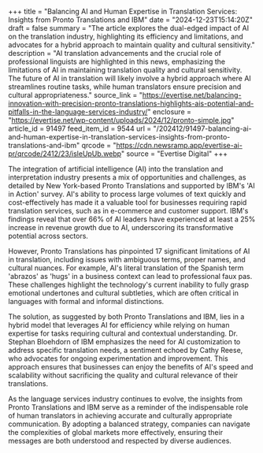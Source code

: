 +++
title = "Balancing AI and Human Expertise in Translation Services: Insights from Pronto Translations and IBM"
date = "2024-12-23T15:14:20Z"
draft = false
summary = "The article explores the dual-edged impact of AI on the translation industry, highlighting its efficiency and limitations, and advocates for a hybrid approach to maintain quality and cultural sensitivity."
description = "AI translation advancements and the crucial role of professional linguists are highlighted in this news, emphasizing the limitations of AI in maintaining translation quality and cultural sensitivity. The future of AI in translation will likely involve a hybrid approach where AI streamlines routine tasks, while human translators ensure precision and cultural appropriateness."
source_link = "https://evertise.net/balancing-innovation-with-precision-pronto-translations-highlights-ais-potential-and-pitfalls-in-the-language-services-industry/"
enclosure = "https://evertise.net/wp-content/uploads/2024/12/pronto-simple.jpg"
article_id = 91497
feed_item_id = 9544
url = "/202412/91497-balancing-ai-and-human-expertise-in-translation-services-insights-from-pronto-translations-and-ibm"
qrcode = "https://cdn.newsramp.app/evertise-ai-pr/qrcode/2412/23/isleUpUb.webp"
source = "Evertise Digital"
+++

<p>The integration of artificial intelligence (AI) into the translation and interpretation industry presents a mix of opportunities and challenges, as detailed by New York-based Pronto Translations and supported by IBM's 'AI in Action' survey. AI's ability to process large volumes of text quickly and cost-effectively has made it a valuable tool for businesses requiring rapid translation services, such as in e-commerce and customer support. IBM's findings reveal that over 66% of AI leaders have experienced at least a 25% increase in revenue growth due to AI, underscoring its transformative potential across sectors.</p><p>However, Pronto Translations has pinpointed 17 significant limitations of AI in translation, including issues with ambiguous terms, proper names, and cultural nuances. For example, AI's literal translation of the Spanish term 'abrazos' as 'hugs' in a business context can lead to professional faux pas. These challenges highlight the technology's current inability to fully grasp emotional undertones and cultural subtleties, which are often critical in languages with formal and informal distinctions.</p><p>The solution, as suggested by both Pronto Translations and IBM, lies in a hybrid model that leverages AI for efficiency while relying on human expertise for tasks requiring cultural and contextual understanding. Dr. Stephan Bloehdorn of IBM emphasizes the need for AI customization to address specific translation needs, a sentiment echoed by Cathy Reese, who advocates for ongoing experimentation and improvement. This approach ensures that businesses can enjoy the benefits of AI's speed and scalability without sacrificing the quality and cultural relevance of their translations.</p><p>As the language services industry continues to evolve, the insights from Pronto Translations and IBM serve as a reminder of the indispensable role of human translators in achieving accurate and culturally appropriate communication. By adopting a balanced strategy, companies can navigate the complexities of global markets more effectively, ensuring their messages are both understood and respected by diverse audiences.</p>